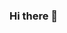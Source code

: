 ### Hi there 👋

<!--
**imits/imits** is a ✨ _special_ ✨ repository because its `README.md` (this file) appears on your GitHub profile.

Here are some ideas to get you started:

- 🔭 I’m currently working on ... this ublock origin for  Firefox 

- 🌱 I’m currently learning ...all this coding...
- 👯 I’m looking to collaborate on ...help if I'm doing correctly still get ads
- 🤔 I’m looking for help with ...all the  above 
- 💬 Ask me about ...nada I know nothing 
- 📫 How to reach me: ...Mmelissaphilly@aol.com P
- 😄 Pronouns: ...she
- ⚡ Fun fact: ...I'm clueless
-->
